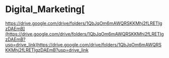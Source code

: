 # Digital_Marketing[
https://drive.google.com/drive/folders/1QbJqOm6mAWQRSKKMhj2fLRETIgzDAEmB](https://drive.google.com/drive/folders/1QbJqOm6mAWQRSKKMhj2fLRETIgzDAEmB?usp=drive_link)https://drive.google.com/drive/folders/1QbJqOm6mAWQRSKKMhj2fLRETIgzDAEmB?usp=drive_link
